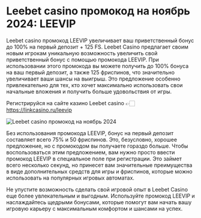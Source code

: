 # Leebet casino промокод на ноябрь 2024: LEEVIP
Leebet casino промокод LEEVIP увеличивает ваш приветственный бонус до 100% на первый депозит + 125 FS. 
Leebet Casino предлагает своим новым игрокам уникальную возможность увеличить свой приветственный бонус с помощью промокода LEEVIP. При использовании этого промокода вы можете получить до 100% бонуса на ваш первый депозит, а также 125 фриспинов, что значительно увеличивает ваши шансы на выигрыш. Это предложение особенно привлекательно для тех, кто хочет максимально использовать свои начальные вложения и получить больше удовольствия от игры.

Регистрируйся на сайте казино Leebet casino 👉🏻 https://linkcasino.ru/leevip

![Leebet casino промокод на ноябрь 2024](https://github.com/user-attachments/assets/bcd081bf-9c5b-4a20-977e-ae1f264dc1d5)

Без использования промокода LEEVIP, бонус на первый депозит составляет всего 75% и 50 фриспинов. Это, безусловно, хорошее предложение, но с промокодом вы получаете гораздо больше. Чтобы воспользоваться этим предложением, вам нужно просто ввести промокод LEEVIP в специальное поле при регистрации. Это займет всего несколько секунд, но принесет вам значительные преимущества в виде дополнительных средств для игры и фриспинов, которые можно использовать на популярных игровых автоматах.

Не упустите возможность сделать свой игровой опыт в Leebet Casino еще более увлекательным и выгодным. Используйте промокод LEEVIP и наслаждайтесь щедрыми бонусами, которые помогут вам начать вашу игровую карьеру с максимальным комфортом и шансами на успех.

